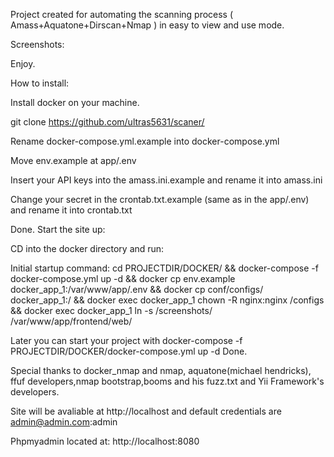 Project created for automating the scanning process ( Amass+Aquatone+Dirscan+Nmap ) in easy to view and use mode.

Screenshots:



Enjoy.

How to install:

Install docker on your machine.

git clone https://github.com/ultras5631/scaner/

Rename docker-compose.yml.example into docker-compose.yml

Move env.example at app/.env

Insert your API keys into the amass.ini.example and rename it into amass.ini

Change your secret in the crontab.txt.example (same as in the app/.env) and rename it into crontab.txt

Done. Start the site up:

CD into the docker directory and run:

Initial startup command: cd PROJECTDIR/DOCKER/ && docker-compose -f docker-compose.yml up -d && docker cp env.example docker_app_1:/var/www/app/.env && docker cp conf/configs/ docker_app_1:/ && docker exec docker_app_1 chown -R nginx:nginx /configs && docker exec docker_app_1 ln -s /screenshots/ /var/www/app/frontend/web/

Later you can start your project with docker-compose -f PROJECTDIR/DOCKER/docker-compose.yml up -d
Done.

Special thanks to docker_nmap and nmap, aquatone(michael hendricks), ffuf developers,nmap bootstrap,booms and his fuzz.txt and Yii Framework's developers.

Site will be avaliable at http://localhost and default credentials are admin@admin.com:admin

Phpmyadmin located at: http://localhost:8080
